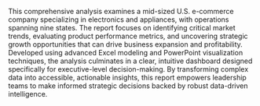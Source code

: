 This comprehensive analysis examines a mid-sized U.S. e-commerce company specializing in electronics and appliances, with operations spanning nine states. The report focuses on identifying critical market trends, evaluating product performance metrics, and uncovering strategic growth opportunities that can drive business expansion and profitability.
Developed using advanced Excel modeling and PowerPoint visualization techniques, the analysis culminates in a clear, intuitive dashboard designed specifically for executive-level decision-making. By transforming complex data into accessible, actionable insights, this report empowers leadership teams to make informed strategic decisions backed by robust data-driven intelligence.
